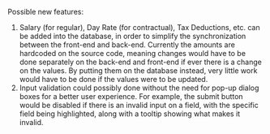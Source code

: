 Possible new features:

1. Salary (for regular), Day Rate (for contractual), Tax Deductions, etc. can be added into the database, in order to simplify the synchronization between the front-end and back-end. Currently the amounts are hardcoded on the source code, meaning changes would have to be done separately on the back-end and front-end if ever there is a change on the values. By putting them on the database instead, very little work would have to be done if the values were to be updated.
2. Input validation could possibly done without the need for pop-up dialog boxes for a better user experience. For example, the submit button would be disabled if there is an invalid input on a field, with the specific field being highlighted, along with a tooltip showing what makes it invalid.
